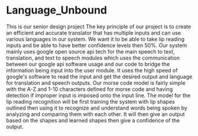 # Language_Unbound
This is our senior design project
The key principle of our project is to create an efficient and accurate translator that has multiple inputs and can use various languages in our system. We want it to be able to take lip reading inputs and be able to have better confidence levels then 50%. Our system mainly uses google open source api tech for the main speech to text, translation, and text to speech modules which uses the communication between our google api software usage and our code to bridge the information being input into the user module. It uses the high speed of google's software to read the input and get the desired output and language for translation and speech outputs. Our morse code model is fairly simple with the A-Z and 1-10 characters defined for morse code and having detection if improper input is imposed onto the input line. The model for the lip reading recognition will be first training the system with lip shapes outlined then using it to recognize and understand words being spoken by analyzing and comparing them with each other. It will then give an output based on the shapes and learned shapes then give a confidence of the output.

